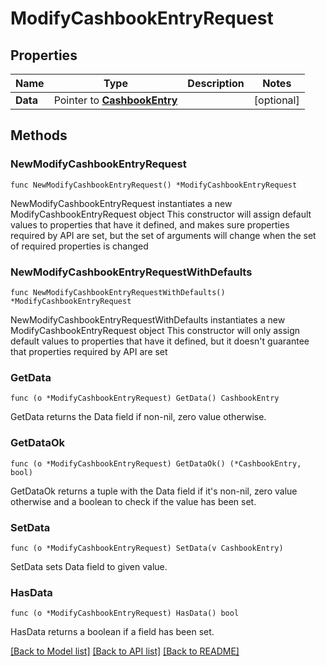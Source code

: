# ModifyCashbookEntryRequest

## Properties

Name | Type | Description | Notes
------------ | ------------- | ------------- | -------------
**Data** | Pointer to [**CashbookEntry**](CashbookEntry.md) |  | [optional] 

## Methods

### NewModifyCashbookEntryRequest

`func NewModifyCashbookEntryRequest() *ModifyCashbookEntryRequest`

NewModifyCashbookEntryRequest instantiates a new ModifyCashbookEntryRequest object
This constructor will assign default values to properties that have it defined,
and makes sure properties required by API are set, but the set of arguments
will change when the set of required properties is changed

### NewModifyCashbookEntryRequestWithDefaults

`func NewModifyCashbookEntryRequestWithDefaults() *ModifyCashbookEntryRequest`

NewModifyCashbookEntryRequestWithDefaults instantiates a new ModifyCashbookEntryRequest object
This constructor will only assign default values to properties that have it defined,
but it doesn't guarantee that properties required by API are set

### GetData

`func (o *ModifyCashbookEntryRequest) GetData() CashbookEntry`

GetData returns the Data field if non-nil, zero value otherwise.

### GetDataOk

`func (o *ModifyCashbookEntryRequest) GetDataOk() (*CashbookEntry, bool)`

GetDataOk returns a tuple with the Data field if it's non-nil, zero value otherwise
and a boolean to check if the value has been set.

### SetData

`func (o *ModifyCashbookEntryRequest) SetData(v CashbookEntry)`

SetData sets Data field to given value.

### HasData

`func (o *ModifyCashbookEntryRequest) HasData() bool`

HasData returns a boolean if a field has been set.


[[Back to Model list]](../README.md#documentation-for-models) [[Back to API list]](../README.md#documentation-for-api-endpoints) [[Back to README]](../README.md)



